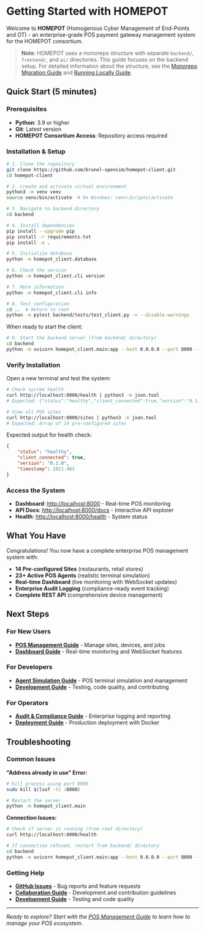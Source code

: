 # Getting Started with HOMEPOT

Welcome to **HOMEPOT** (Homogenous Cyber Management of End-Points and OT) - an enterprise-grade POS payment gateway management system for the HOMEPOT consortium.

> **Note**: HOMEPOT uses a monorepo structure with separate `backend/`, `frontend/`, and `ai/` directories. This guide focuses on the backend setup. For detailed information about the structure, see the [Monorepo Migration Guide](monorepo-migration.md) and [Running Locally Guide](running-locally.md).

## Quick Start (5 minutes)

### Prerequisites

- **Python**: 3.9 or higher
- **Git**: Latest version
- **HOMEPOT Consortium Access**: Repository access required

### Installation & Setup

```bash
# 1. Clone the repository
git clone https://github.com/brunel-opensim/homepot-client.git
cd homepot-client

# 2. Create and activate virtual environment
python3 -m venv venv
source venv/bin/activate  # On Windows: venv\Scripts\activate

# 3. Navigate to backend directory
cd backend

# 4. Install dependencies
pip install --upgrade pip
pip install -r requirements.txt
pip install -e .

# 5. Initialize database
python -m homepot_client.database

# 6. Check the version
python -m homepot_client.cli version

# 7. More information
python -m homepot_client.cli info

# 8. Test configuration
cd ..  # Return to root
python -m pytest backend/tests/test_client.py -v --disable-warnings
```

When ready to start the client:

```bash
# 9. Start the backend server (from backend/ directory)
cd backend
python -m uvicorn homepot_client.main:app --host 0.0.0.0 --port 8000 --reload
```

### Verify Installation

Open a new terminal and test the system:

```bash
# Check system health
curl http://localhost:8000/health | python3 -m json.tool
# Expected: {"status":"healthy","client_connected":true,"version":"0.1.0"}

# View all POS sites
curl http://localhost:8000/sites | python3 -m json.tool
# Expected: Array of 14 pre-configured sites
```

Expected output for health check:

```json
{
    "status": "healthy",
    "client_connected": true,
    "version": "0.1.0",
    "timestamp": 2021.463
}
```

### Access the System

- **Dashboard**: [http://localhost:8000](http://localhost:8000) - Real-time POS monitoring
- **API Docs**: [http://localhost:8000/docs](http://localhost:8000/docs) - Interactive API explorer
- **Health**: [http://localhost:8000/health](http://localhost:8000/health) - System status

## What You Have

Congratulations! You now have a complete enterprise POS management system with:

- **14 Pre-configured Sites** (restaurants, retail stores)
- **23+ Active POS Agents** (realistic terminal simulation)
- **Real-time Dashboard** (live monitoring with WebSocket updates)
- **Enterprise Audit Logging** (compliance-ready event tracking)
- **Complete REST API** (comprehensive device management)

## Next Steps

### For New Users
- **[POS Management Guide](pos-management.md)** - Manage sites, devices, and jobs
- **[Dashboard Guide](real-time-dashboard.md)** - Real-time monitoring and WebSocket features

### For Developers
- **[Agent Simulation Guide](agent-simulation.md)** - POS terminal simulation and management
- **[Development Guide](development-guide.md)** - Testing, code quality, and contributing

### For Operators
- **[Audit & Compliance Guide](audit-compliance.md)** - Enterprise logging and reporting
- **[Deployment Guide](deployment-guide.md)** - Production deployment with Docker

## Troubleshooting

### Common Issues

**"Address already in use" Error:**
```bash
# Kill process using port 8000
sudo kill $(lsof -ti :8000)

# Restart the server
python -m homepot_client.main
```

**Connection Issues:**
```bash
# Check if server is running (from root directory)
curl http://localhost:8000/health

# If connection refused, restart from backend/ directory
cd backend
python -m uvicorn homepot_client.main:app --host 0.0.0.0 --port 8000 --reload
```

### Getting Help

- **[GitHub Issues](https://github.com/brunel-opensim/homepot-client/issues)** - Bug reports and feature requests
- **[Collaboration Guide](collaboration-guide.md)** - Development and contribution guidelines
- **[Development Guide](development-guide.md)** - Testing and code quality

---

*Ready to explore? Start with the [POS Management Guide](pos-management.md) to learn how to manage your POS ecosystem.*
